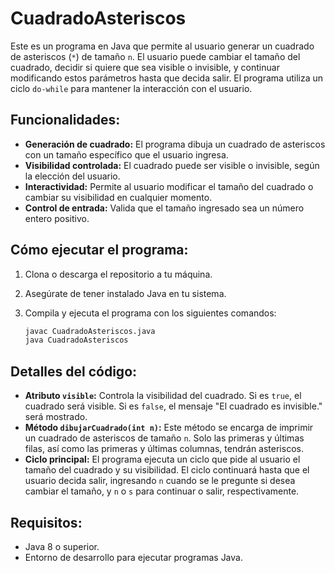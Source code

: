 # CuadradoAsteriscos

Este es un programa en Java que permite al usuario generar un cuadrado de asteriscos (`*`) de tamaño `n`. El usuario puede cambiar el tamaño del cuadrado, decidir si quiere que sea visible o invisible, y continuar modificando estos parámetros hasta que decida salir. El programa utiliza un ciclo `do-while` para mantener la interacción con el usuario.

## Funcionalidades:

- **Generación de cuadrado:** El programa dibuja un cuadrado de asteriscos con un tamaño específico que el usuario ingresa.
- **Visibilidad controlada:** El cuadrado puede ser visible o invisible, según la elección del usuario.
- **Interactividad:** Permite al usuario modificar el tamaño del cuadrado o cambiar su visibilidad en cualquier momento.
- **Control de entrada:** Valida que el tamaño ingresado sea un número entero positivo.

## Cómo ejecutar el programa:

1. Clona o descarga el repositorio a tu máquina.
2. Asegúrate de tener instalado Java en tu sistema.
3. Compila y ejecuta el programa con los siguientes comandos:

    ```bash
    javac CuadradoAsteriscos.java
    java CuadradoAsteriscos
    ```

## Detalles del código:

- **Atributo `visible`:** Controla la visibilidad del cuadrado. Si es `true`, el cuadrado será visible. Si es `false`, el mensaje "El cuadrado es invisible." será mostrado.
- **Método `dibujarCuadrado(int n)`:** Este método se encarga de imprimir un cuadrado de asteriscos de tamaño `n`. Solo las primeras y últimas filas, así como las primeras y últimas columnas, tendrán asteriscos.
- **Ciclo principal:** El programa ejecuta un ciclo que pide al usuario el tamaño del cuadrado y su visibilidad. El ciclo continuará hasta que el usuario decida salir, ingresando `n` cuando se le pregunte si desea cambiar el tamaño, y `n` o `s` para continuar o salir, respectivamente.


## Requisitos:

- Java 8 o superior.
- Entorno de desarrollo para ejecutar programas Java.

